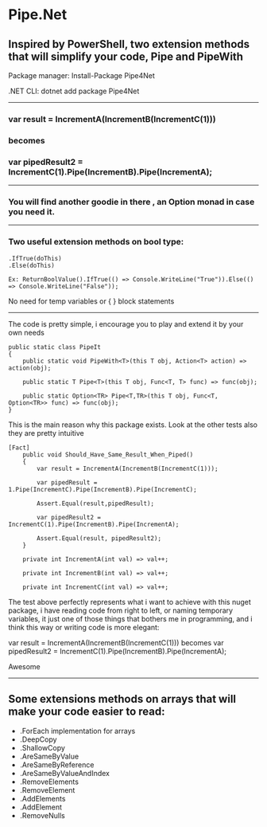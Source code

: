 # Pipe.Net

## Inspired by PowerShell, two extension methods that will simplify your code, Pipe and PipeWith
  
Package manager: Install-Package Pipe4Net

.NET CLI: dotnet add package Pipe4Net  
  
-----------------------------------------------------------------------------------------------------------

### var result = IncrementA(IncrementB(IncrementC(1)))
###      becomes 
### var pipedResult2 = IncrementC(1).Pipe(IncrementB).Pipe(IncrementA); 

-----------------------------------------------------------------------------------------------------------

### You will find another goodie in there , an Option<T> monad in case you need it. 
  
-----------------------------------------------------------------------------------------------------------
### Two useful extension methods on bool type: 
    .IfTrue(doThis)
    .Else(doThis)
    
    Ex: ReturnBoolValue().IfTrue(() => Console.WriteLine("True")).Else(() => Console.WriteLine("False"));
No need for temp variables or { } block statements

----------------------------------------------------------------------------------------------------------
The code is pretty simple, i encourage you to play and extend it by your own needs
  
    public static class PipeIt
    {
        public static void PipeWith<T>(this T obj, Action<T> action) => action(obj);
      
        public static T Pipe<T>(this T obj, Func<T, T> func) => func(obj);

        public static Option<TR> Pipe<T,TR>(this T obj, Func<T, Option<TR>> func) => func(obj);
    }
    
 This is the main reason why this package exists. Look at the other tests also they are pretty intuitive
  
    [Fact]
        public void Should_Have_Same_Result_When_Piped()
        {
            var result = IncrementA(IncrementB(IncrementC(1)));

            var pipedResult = 1.Pipe(IncrementC).Pipe(IncrementB).Pipe(IncrementC);

            Assert.Equal(result,pipedResult);

            var pipedResult2 = IncrementC(1).Pipe(IncrementB).Pipe(IncrementA);

            Assert.Equal(result, pipedResult2);
        }

        private int IncrementA(int val) => val++;

        private int IncrementB(int val) => val++;

        private int IncrementC(int val) => val++;
        
The test above perfectly represents what i want to achieve with this nuget package, i have reading code from right to left, or naming temporary variables, it just one of those things that bothers me in programming, and i think this way or writing code is more elegant: 

var result = IncrementA(IncrementB(IncrementC(1))) becomes var pipedResult2 = IncrementC(1).Pipe(IncrementB).Pipe(IncrementA); 

Awesome
  
-----------------------------------------------------------------------------------------------------------
  
## Some extensions methods on arrays that will make your code easier to read: 
 - .ForEach implementation for arrays
 - .DeepCopy
 - .ShallowCopy
 - .AreSameByValue
 - .AreSameByReference
 - .AreSameByValueAndIndex
 - .RemoveElements
 - .RemoveElement
 - .AddElements
 - .AddElement
 - .RemoveNulls
